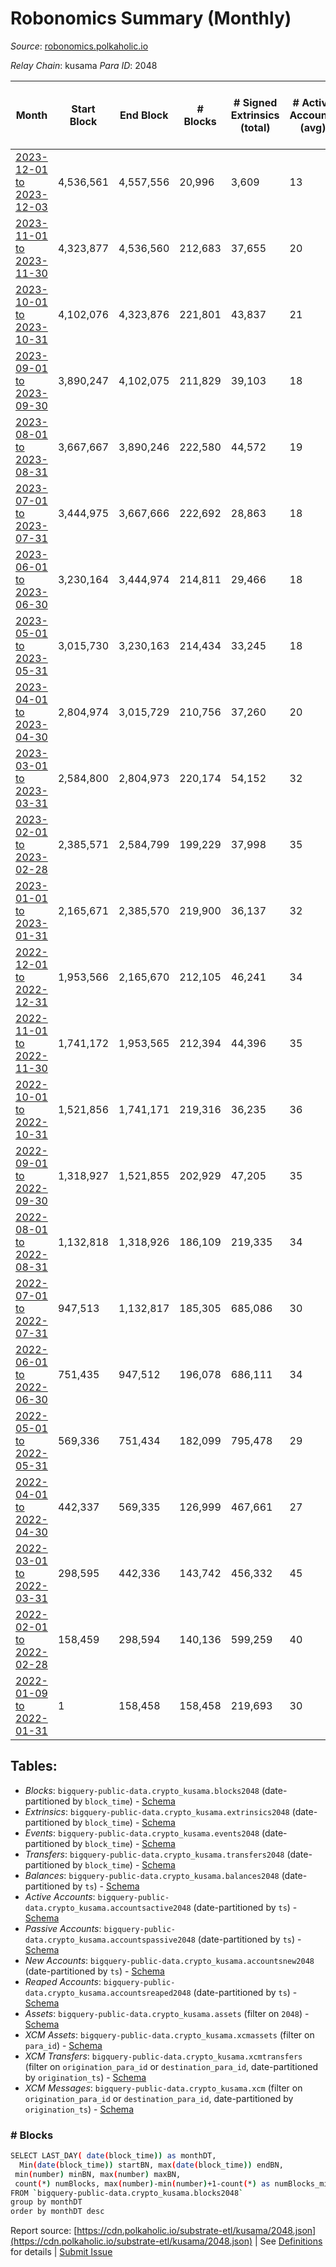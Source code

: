 # Robonomics Summary (Monthly)

_Source_: [robonomics.polkaholic.io](https://robonomics.polkaholic.io)

*Relay Chain*: kusama
*Para ID*: 2048



| Month | Start Block | End Block | # Blocks | # Signed Extrinsics (total) | # Active Accounts (avg) | # Addresses with Balances (max) | Issues |
| ----- | ----------- | --------- | -------- | --------------------------- | ----------------------- | ------------------------------- | ------ |
| [2023-12-01 to 2023-12-03](/kusama/2048-robonomics/2023-12-31.md) | 4,536,561 | 4,557,556 | 20,996 | 3,609 | 13 | 3,125 | -   |   
| [2023-11-01 to 2023-11-30](/kusama/2048-robonomics/2023-11-30.md) | 4,323,877 | 4,536,560 | 212,683 | 37,655 | 20 | 3,124 | - 1 (0.00%) |   
| [2023-10-01 to 2023-10-31](/kusama/2048-robonomics/2023-10-31.md) | 4,102,076 | 4,323,876 | 221,801 | 43,837 | 21 | 3,109 | -   |   
| [2023-09-01 to 2023-09-30](/kusama/2048-robonomics/2023-09-30.md) | 3,890,247 | 4,102,075 | 211,829 | 39,103 | 18 | 3,058 | -   |   
| [2023-08-01 to 2023-08-31](/kusama/2048-robonomics/2023-08-31.md) | 3,667,667 | 3,890,246 | 222,580 | 44,572 | 19 | 3,043 | -   |   
| [2023-07-01 to 2023-07-31](/kusama/2048-robonomics/2023-07-31.md) | 3,444,975 | 3,667,666 | 222,692 | 28,863 | 18 | 3,036 | -   |   
| [2023-06-01 to 2023-06-30](/kusama/2048-robonomics/2023-06-30.md) | 3,230,164 | 3,444,974 | 214,811 | 29,466 | 18 | 3,025 | -   |   
| [2023-05-01 to 2023-05-31](/kusama/2048-robonomics/2023-05-31.md) | 3,015,730 | 3,230,163 | 214,434 | 33,245 | 18 | 3,007 | -   |   
| [2023-04-01 to 2023-04-30](/kusama/2048-robonomics/2023-04-30.md) | 2,804,974 | 3,015,729 | 210,756 | 37,260 | 20 | 2,987 | -   |   
| [2023-03-01 to 2023-03-31](/kusama/2048-robonomics/2023-03-31.md) | 2,584,800 | 2,804,973 | 220,174 | 54,152 | 32 | 2,978 | -   |   
| [2023-02-01 to 2023-02-28](/kusama/2048-robonomics/2023-02-28.md) | 2,385,571 | 2,584,799 | 199,229 | 37,998 | 35 | 2,937 | -   |   
| [2023-01-01 to 2023-01-31](/kusama/2048-robonomics/2023-01-31.md) | 2,165,671 | 2,385,570 | 219,900 | 36,137 | 32 | 2,867 | -   |   
| [2022-12-01 to 2022-12-31](/kusama/2048-robonomics/2022-12-31.md) | 1,953,566 | 2,165,670 | 212,105 | 46,241 | 34 | 2,804 | -   |   
| [2022-11-01 to 2022-11-30](/kusama/2048-robonomics/2022-11-30.md) | 1,741,172 | 1,953,565 | 212,394 | 44,396 | 35 | 2,745 | -   |   
| [2022-10-01 to 2022-10-31](/kusama/2048-robonomics/2022-10-31.md) | 1,521,856 | 1,741,171 | 219,316 | 36,235 | 36 | 2,713 | -   |   
| [2022-09-01 to 2022-09-30](/kusama/2048-robonomics/2022-09-30.md) | 1,318,927 | 1,521,855 | 202,929 | 47,205 | 35 | 2,682 | -   |   
| [2022-08-01 to 2022-08-31](/kusama/2048-robonomics/2022-08-31.md) | 1,132,818 | 1,318,926 | 186,109 | 219,335 | 34 | 2,655 | -   |   
| [2022-07-01 to 2022-07-31](/kusama/2048-robonomics/2022-07-31.md) | 947,513 | 1,132,817 | 185,305 | 685,086 | 30 | 2,627 | -   |   
| [2022-06-01 to 2022-06-30](/kusama/2048-robonomics/2022-06-30.md) | 751,435 | 947,512 | 196,078 | 686,111 | 34 | 2,584 | -   |   
| [2022-05-01 to 2022-05-31](/kusama/2048-robonomics/2022-05-31.md) | 569,336 | 751,434 | 182,099 | 795,478 | 29 | 2,554 | -   |   
| [2022-04-01 to 2022-04-30](/kusama/2048-robonomics/2022-04-30.md) | 442,337 | 569,335 | 126,999 | 467,661 | 27 | 2,535 | -   |   
| [2022-03-01 to 2022-03-31](/kusama/2048-robonomics/2022-03-31.md) | 298,595 | 442,336 | 143,742 | 456,332 | 45 | 2,521 | -   |   
| [2022-02-01 to 2022-02-28](/kusama/2048-robonomics/2022-02-28.md) | 158,459 | 298,594 | 140,136 | 599,259 | 40 | 2,387 | -   |   
| [2022-01-09 to 2022-01-31](/kusama/2048-robonomics/2022-01-31.md) | 1 | 158,458 | 158,458 | 219,693 | 30 | 2,356 | -   |   

## Tables:

* _Blocks_: `bigquery-public-data.crypto_kusama.blocks2048` (date-partitioned by `block_time`) - [Schema](/schema/balances.json)
* _Extrinsics_: `bigquery-public-data.crypto_kusama.extrinsics2048` (date-partitioned by `block_time`) - [Schema](/schema/extrinsics.json)
* _Events_: `bigquery-public-data.crypto_kusama.events2048` (date-partitioned by `block_time`) - [Schema](/schema/events.json)
* _Transfers_: `bigquery-public-data.crypto_kusama.transfers2048` (date-partitioned by `block_time`) - [Schema](/schema/transfers.json)
* _Balances_: `bigquery-public-data.crypto_kusama.balances2048` (date-partitioned by `ts`) - [Schema](/schema/balances.json)
* _Active Accounts_: `bigquery-public-data.crypto_kusama.accountsactive2048` (date-partitioned by `ts`) - [Schema](/schema/accountsactive.json)
* _Passive Accounts_: `bigquery-public-data.crypto_kusama.accountspassive2048` (date-partitioned by `ts`) - [Schema](/schema/accountspassive.json)
* _New Accounts_: `bigquery-public-data.crypto_kusama.accountsnew2048` (date-partitioned by `ts`) - [Schema](/schema/accountsnew.json)
* _Reaped Accounts_: `bigquery-public-data.crypto_kusama.accountsreaped2048` (date-partitioned by `ts`) - [Schema](/schema/accountsreaped.json)
* _Assets_: `bigquery-public-data.crypto_kusama.assets` (filter on `2048`) - [Schema](/schema/assets.json)
* _XCM Assets_: `bigquery-public-data.crypto_kusama.xcmassets` (filter on `para_id`) - [Schema](/schema/xcmassets.json)
* _XCM Transfers_: `bigquery-public-data.crypto_kusama.xcmtransfers` (filter on `origination_para_id` or `destination_para_id`, date-partitioned by `origination_ts`) - [Schema](/schema/xcmtransfers.json)
* _XCM Messages_: `bigquery-public-data.crypto_kusama.xcm` (filter on `origination_para_id` or `destination_para_id`, date-partitioned by `origination_ts`) - [Schema](/schema/xcm.json)

### # Blocks
```bash
SELECT LAST_DAY( date(block_time)) as monthDT,
  Min(date(block_time)) startBN, max(date(block_time)) endBN, 
 min(number) minBN, max(number) maxBN, 
 count(*) numBlocks, max(number)-min(number)+1-count(*) as numBlocks_missing 
FROM `bigquery-public-data.crypto_kusama.blocks2048` 
group by monthDT 
order by monthDT desc
```


Report source: [https://cdn.polkaholic.io/substrate-etl/kusama/2048.json](https://cdn.polkaholic.io/substrate-etl/kusama/2048.json) | See [Definitions](/DEFINITIONS.md) for details | [Submit Issue](https://github.com/colorfulnotion/substrate-etl/issues)
